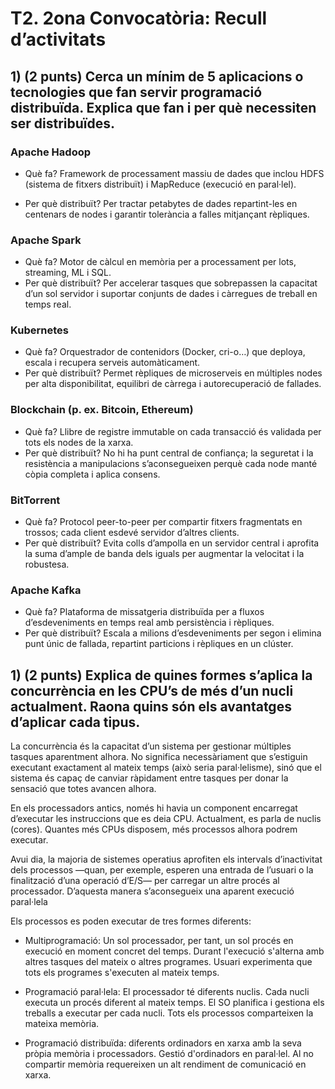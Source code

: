 # T2. 2ona Convocatòria: Recull d’activitats

## 1) (2 punts) Cerca un mínim de 5 aplicacions o tecnologies que fan servir programació distribuïda. Explica que fan i per què necessiten ser distribuïdes.

### Apache Hadoop
- Què fa? Framework de processament massiu de dades que inclou HDFS (sistema de fitxers distribuït) i MapReduce (execució en paral·lel).
  
- Per què distribuït? Per tractar petabytes de dades repartint-les en centenars de nodes i garantir tolerància a falles mitjançant rèpliques.
  
### Apache Spark
- Què fa? Motor de càlcul en memòria per a processament per lots, streaming, ML i SQL.
- Per què distribuït? Per accelerar tasques que sobrepassen la capacitat d’un sol servidor i suportar conjunts de dades i càrregues de treball en temps real.
  
### Kubernetes

- Què fa? Orquestrador de contenidors (Docker, cri-o…) que deploya, escala i recupera serveis automàticament.
- Per què distribuït? Permet rèpliques de microserveis en múltiples nodes per alta disponibilitat, equilibri de càrrega i autorecuperació de fallades.

### Blockchain (p. ex. Bitcoin, Ethereum)

- Què fa? Llibre de registre immutable on cada transacció és validada per tots els nodes de la xarxa.
- Per què distribuït? No hi ha punt central de confiança; la seguretat i la resistència a manipulacions s’aconsegueixen perquè cada node manté còpia completa i aplica consens.

### BitTorrent

- Què fa? Protocol peer-to-peer per compartir fitxers fragmentats en trossos; cada client esdevé servidor d’altres clients.
- Per què distribuït? Evita colls d’ampolla en un servidor central i aprofita la suma d’ample de banda dels iguals per augmentar la velocitat i la robustesa.

### Apache Kafka

- Què fa? Plataforma de missatgeria distribuïda per a fluxos d’esdeveniments en temps real amb persistència i rèpliques.
- Per què distribuït? Escala a milions d’esdeveniments per segon i elimina punt únic de fallada, repartint particions i rèpliques en un clúster.

## 1) (2 punts) Explica de quines formes s’aplica la concurrència en les CPU’s de més d’un nucli actualment. Raona quins són els avantatges d’aplicar cada tipus.

La concurrència és la capacitat d’un sistema per gestionar múltiples tasques aparentment alhora. No significa necessàriament que s’estiguin executant exactament al mateix temps (això seria paral·lelisme), sinó que el sistema és capaç de canviar ràpidament entre tasques per donar la sensació que totes avancen alhora.

En els processadors antics, només hi havia un component encarregat d’executar les instruccions que es deia CPU. Actualment, es parla de nuclis (cores). 
Quantes més CPUs disposem, més processos alhora podrem executar.

Avui dia, la majoria de sistemes operatius aprofiten els intervals d’inactivitat dels processos —quan, per exemple, esperen una entrada de l’usuari o la finalització d’una operació d’E/S— per carregar un altre procés al processador. D’aquesta manera s’aconsegueix una aparent execució paral·lela

Els processos es poden executar de tres formes diferents:

 - Multiprogramació: Un sol processador, per tant, un sol procés en execució en moment concret del temps. Durant l'execució s'alterna amb altres tasques del mateix o altres programes. Usuari experimenta que tots els programes s'executen al mateix temps.


-  Programació paral·lela: El processador té diferents nuclis. Cada nucli executa un procés diferent al mateix temps. El SO planifica i gestiona els treballs a executar per cada nucli. Tots els processos comparteixen la mateixa memòria.


-  Programació distribuïda: diferents ordinadors en xarxa amb la seva pròpia memòria i processadors. Gestió d'ordinadors en paral·lel. Al no compartir memòria requereixen un alt rendiment de comunicació en xarxa.

